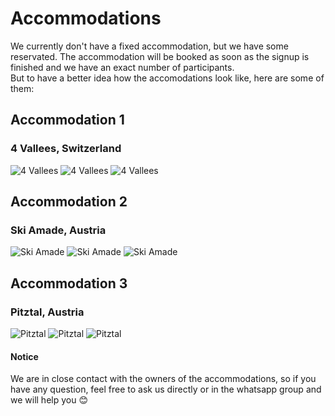 # Accommodations
We currently don't have a fixed accommodation, but we have some reservated. The accommodation will be booked as soon as the signup is finished and we have an exact number of participants. \
But to have a better idea how the accomodations look like, here are some of them:

## Accommodation 1
### 4 Vallees, Switzerland
![4 Vallees](https://www.mountbnb.com/uploads/Screen%20Shot%202019-08-20%20at%202.50.22%20PM_o.jpg "4 Vallees")
![4 Vallees](https://proxy-img4.open-system.fr/img.aspx?src=https%3a%2f%2fdynimg-mdz.open-system.fr%2findex.aspx%3ftype%3drefuge-v2%2fimg%26id%3d32400%26url%3dchambre_montage_g.jpg "4 Vallees")
![4 Vallees](https://proxy-img4.open-system.fr/img.aspx?src=https%3a%2f%2fdynimg-mdz.open-system.fr%2findex.aspx%3ftype%3drefuge-v2%2fimg%26id%3d32400%26url%3dscreen_shot_2020-06-05_at_4.02.23_pm.png "4 Vallees")

## Accommodation 2
### Ski Amade, Austria
![Ski Amade](https://www.ferienhuetten.de/pics/picture_image_1437559871.jpeg "Ski Amade")
![Ski Amade](https://www.ferienhuetten.de/pics/picture_image_1343312546.jpeg "Ski Amade")
![Ski Amade](https://www.ferienhuetten.de/pics/picture_image_1343312448.jpeg "Ski Amade")

## Accommodation 3
### Pitztal, Austria
![Pitztal](https://www.frosch-ferienhaus.de/fileadmin/images/ffh/WA14010B.jpg "Pitztal")
![Pitztal](https://www.frosch-ferienhaus.de/fileadmin/images/ffh/WA14010i4.jpg "Pitztal")
![Pitztal](https://www.frosch-ferienhaus.de/fileadmin/images/ffh/WA14010i13.jpg "Pitztal")

#### Notice
We are in close contact with the owners of the accommodations, so if you have any question, feel free to ask us directly or in the whatsapp group and we will help you 😊